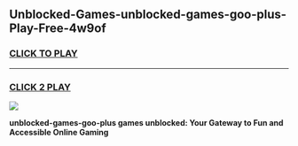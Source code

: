 
## Unblocked-Games-unblocked-games-goo-plus-Play-Free-4w9of
<h3>
<a href="https://premium76.site?title=unblocked-games-goo-plus&ref=23A">CLICK TO PLAY</a></h3>
<hr>

<h3>
<a href="https://premium76.site?title=unblocked-games-goo-plus&ref=23A">CLICK 2 PLAY</a>
  
</h3>

<a href="https://premium76.site?title=unblocked-games-goo-plus&ref=23A"><img src="https://clearcache.store/games.png"></a>


**unblocked-games-goo-plus games unblocked: Your Gateway to Fun and Accessible Online Gaming**
